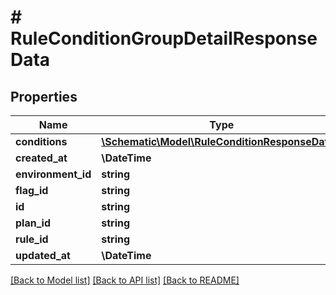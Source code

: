 # # RuleConditionGroupDetailResponseData

## Properties

Name | Type | Description | Notes
------------ | ------------- | ------------- | -------------
**conditions** | [**\Schematic\Model\RuleConditionResponseData[]**](RuleConditionResponseData.md) |  |
**created_at** | **\DateTime** |  |
**environment_id** | **string** |  |
**flag_id** | **string** |  | [optional]
**id** | **string** |  |
**plan_id** | **string** |  | [optional]
**rule_id** | **string** |  |
**updated_at** | **\DateTime** |  |

[[Back to Model list]](../../README.md#models) [[Back to API list]](../../README.md#endpoints) [[Back to README]](../../README.md)
